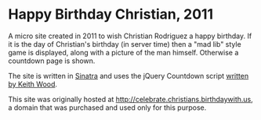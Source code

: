 Happy Birthday Christian, 2011
==============================

A micro site created in 2011 to wish Christian Rodriguez a happy birthday. If it is the day of
Christian's birthday (in server time) then a "mad lib" style game is displayed, along with a
picture of the man himself. Otherwise a countdown page is shown.

The site is written in [Sinatra](http://sinatrarb.org) and uses the jQuery Countdown script
[written by Keith Wood](http://keith-wood.name/countdown.html).

This site was originally hosted at http://celebrate.christians.birthdaywith.us,
a domain that was purchased and used only for this purpose.
